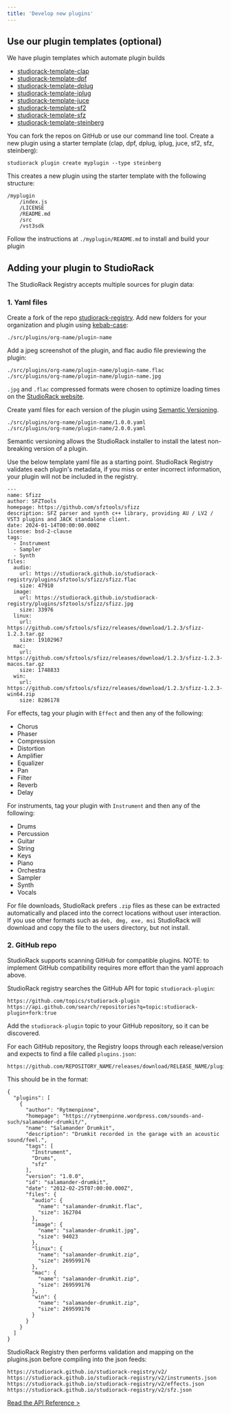 ```yaml
---
title: 'Develop new plugins'
---
```


## Use our plugin templates (optional)

We have plugin templates which automate plugin builds

- [studiorack-template-clap](https://github.com/studiorack/studiorack-template-clap)
- [studiorack-template-dpf](https://github.com/studiorack/studiorack-template-dpf)
- [studiorack-template-dplug](https://github.com/studiorack/studiorack-template-dplug)
- [studiorack-template-iplug](https://github.com/studiorack/studiorack-template-iplug)
- [studiorack-template-juce](https://github.com/studiorack/studiorack-template-juce)
- [studiorack-template-sf2](https://github.com/studiorack/studiorack-template-sf2)
- [studiorack-template-sfz](https://github.com/studiorack/studiorack-template-sfz)
- [studiorack-template-steinberg](https://github.com/studiorack/studiorack-template-steinberg)

You can fork the repos on GitHub or use our command line tool. Create a new plugin using a starter template (clap, dpf, dplug, iplug, juce, sf2, sfz, steinberg):

    studiorack plugin create myplugin --type steinberg

This creates a new plugin using the starter template with the following structure:

    /myplugin
        /index.js
        /LICENSE
        /README.md
        /src
        /vst3sdk

Follow the instructions at `./myplugin/README.md` to install and build your plugin

## Adding your plugin to StudioRack

The StudioRack Registry accepts multiple sources for plugin data:

### 1. Yaml files

Create a fork of the repo [studiorack-registry](https://github.com/studiorack/studiorack-registry). Add new folders for your organization and plugin using [kebab-case](https://developer.mozilla.org/en-US/docs/Glossary/Kebab_case):

    ./src/plugins/org-name/plugin-name

Add a jpeg screenshot of the plugin, and flac audio file previewing the plugin:

    ./src/plugins/org-name/plugin-name/plugin-name.flac
    ./src/plugins/org-name/plugin-name/plugin-name.jpg

`.jpg` and `.flac` compressed formats were chosen to optimize loading times on the [StudioRack website](https://studiorack.github.io/studiorack-site/).

Create yaml files for each version of the plugin using [Semantic Versioning](https://semver.org).

    ./src/plugins/org-name/plugin-name/1.0.0.yaml
    ./src/plugins/org-name/plugin-name/2.0.0.yaml

Semantic versioning allows the StudioRack installer to install the latest non-breaking version of a plugin.

Use the below template yaml file as a starting point. StudioRack Registry validates each plugin's metadata,
if you miss or enter incorrect information, your plugin will not be included in the registry.

    ---
    name: Sfizz
    author: SFZTools
    homepage: https://github.com/sfztools/sfizz
    description: SFZ parser and synth c++ library, providing AU / LV2 / VST3 plugins and JACK standalone client.
    date: 2024-01-14T00:00:00.000Z
    license: bsd-2-clause
    tags:
      - Instrument
      - Sampler
      - Synth
    files:
      audio:
        url: https://studiorack.github.io/studiorack-registry/plugins/sfztools/sfizz/sfizz.flac
        size: 47910
      image:
        url: https://studiorack.github.io/studiorack-registry/plugins/sfztools/sfizz/sfizz.jpg
        size: 33976
      linux:
        url: https://github.com/sfztools/sfizz/releases/download/1.2.3/sfizz-1.2.3.tar.gz
        size: 19102967
      mac:
        url: https://github.com/sfztools/sfizz/releases/download/1.2.3/sfizz-1.2.3-macos.tar.gz
        size: 1748833
      win:
        url: https://github.com/sfztools/sfizz/releases/download/1.2.3/sfizz-1.2.3-win64.zip
        size: 8286178

For effects, tag your plugin with `Effect` and then any of the following:

- Chorus
- Phaser
- Compression
- Distortion
- Amplifier
- Equalizer
- Pan
- Filter
- Reverb
- Delay

For instruments, tag your plugin with `Instrument` and then any of the following:

- Drums
- Percussion
- Guitar
- String
- Keys
- Piano
- Orchestra
- Sampler
- Synth
- Vocals

For file downloads, StudioRack prefers `.zip` files as these can be extracted automatically and placed into the correct locations without user interaction.
If you use other formats such as `deb, dmg, exe, msi` StudioRack will download and copy the file to the users directory, but not install.

### 2. GitHub repo

StudioRack supports scanning GitHub for compatible plugins. NOTE: to implement GitHub compatibility requires more effort than the yaml approach above.

StudioRack registry searches the GitHub API for topic `studiorack-plugin`:

    https://github.com/topics/studiorack-plugin
    https://api.github.com/search/repositories?q=topic:studiorack-plugin+fork:true

Add the `studiorack-plugin` topic to your GitHub repository, so it can be discovered.

For each GitHub repository, the Registry loops through each release/version and expects to find a file called `plugins.json`:

    https://github.com/REPOSITORY_NAME/releases/download/RELEASE_NAME/plugins.json

This should be in the format:

    {
      "plugins": [
        {
          "author": "Rytmenpinne",
          "homepage": "https://rytmenpinne.wordpress.com/sounds-and-such/salamander-drumkit/",
          "name": "Salamander Drumkit",
          "description": "Drumkit recorded in the garage with an acoustic sound/feel.",
          "tags": [
            "Instrument",
            "Drums",
            "sfz"
          ],
          "version": "1.0.0",
          "id": "salamander-drumkit",
          "date": "2012-02-25T07:00:00.000Z",
          "files": {
            "audio": {
              "name": "salamander-drumkit.flac",
              "size": 162704
            },
            "image": {
              "name": "salamander-drumkit.jpg",
              "size": 94023
            },
            "linux": {
              "name": "salamander-drumkit.zip",
              "size": 269599176
            },
            "mac": {
              "name": "salamander-drumkit.zip",
              "size": 269599176
            },
            "win": {
              "name": "salamander-drumkit.zip",
              "size": 269599176
            }
          }
        }
      ]
    }

StudioRack Registry then performs validation and mapping on the plugins.json before compiling into the json feeds:

    https://studiorack.github.io/studiorack-registry/v2/
    https://studiorack.github.io/studiorack-registry/v2/instruments.json
    https://studiorack.github.io/studiorack-registry/v2/effects.json
    https://studiorack.github.io/studiorack-registry/v2/sfz.json

[Read the API Reference &gt;](/docs/06-command-line)
